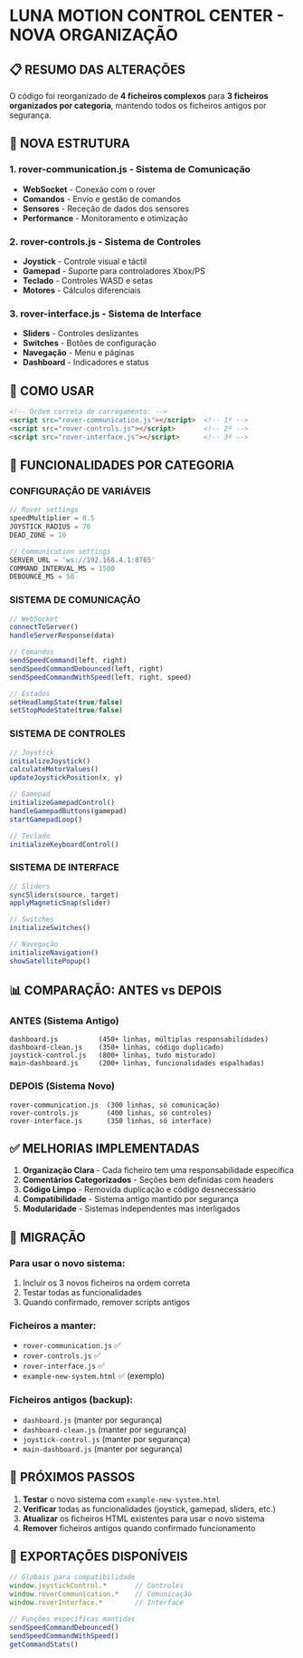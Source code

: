 # LUNA MOTION CONTROL CENTER - NOVA ORGANIZAÇÃO

## 📋 RESUMO DAS ALTERAÇÕES

O código foi reorganizado de **4 ficheiros complexos** para **3 ficheiros organizados por categoria**, mantendo todos os ficheiros antigos por segurança.

## 📁 NOVA ESTRUTURA

### **1. rover-communication.js** - Sistema de Comunicação
- **WebSocket** - Conexão com o rover
- **Comandos** - Envio e gestão de comandos
- **Sensores** - Receção de dados dos sensores
- **Performance** - Monitoramento e otimização

### **2. rover-controls.js** - Sistema de Controles  
- **Joystick** - Controle visual e táctil
- **Gamepad** - Suporte para controladores Xbox/PS
- **Teclado** - Controles WASD e setas
- **Motores** - Cálculos diferenciais

### **3. rover-interface.js** - Sistema de Interface
- **Sliders** - Controles deslizantes
- **Switches** - Botões de configuração
- **Navegação** - Menu e páginas
- **Dashboard** - Indicadores e status

## 🚀 COMO USAR

```html
<!-- Ordem correta de carregamento: -->
<script src="rover-communication.js"></script>  <!-- 1º -->
<script src="rover-controls.js"></script>       <!-- 2º -->
<script src="rover-interface.js"></script>      <!-- 3º -->
```

## 🔧 FUNCIONALIDADES POR CATEGORIA

### **CONFIGURAÇÃO DE VARIÁVEIS**
```javascript
// Rover settings
speedMultiplier = 0.5
JOYSTICK_RADIUS = 70
DEAD_ZONE = 10

// Communication settings  
SERVER_URL = 'ws://192.168.4.1:8765'
COMMAND_INTERVAL_MS = 1500
DEBOUNCE_MS = 50
```

### **SISTEMA DE COMUNICAÇÃO**
```javascript
// WebSocket
connectToServer()
handleServerResponse(data)

// Comandos
sendSpeedCommand(left, right)
sendSpeedCommandDebounced(left, right) 
sendSpeedCommandWithSpeed(left, right, speed)

// Estados
setHeadlampState(true/false)
setStopModeState(true/false)
```

### **SISTEMA DE CONTROLES**
```javascript
// Joystick
initializeJoystick()
calculateMotorValues()
updateJoystickPosition(x, y)

// Gamepad
initializeGamepadControl()
handleGamepadButtons(gamepad)
startGamepadLoop()

// Teclado
initializeKeyboardControl()
```

### **SISTEMA DE INTERFACE**
```javascript
// Sliders
syncSliders(source, target)
applyMagneticSnap(slider)

// Switches
initializeSwitches()

// Navegação
initializeNavigation()
showSatellitePopup()
```

## 📊 COMPARAÇÃO: ANTES vs DEPOIS

### **ANTES** (Sistema Antigo)
```
dashboard.js          (450+ linhas, múltiplas responsabilidades)
dashboard-clean.js    (350+ linhas, código duplicado) 
joystick-control.js   (800+ linhas, tudo misturado)
main-dashboard.js     (200+ linhas, funcionalidades espalhadas)
```

### **DEPOIS** (Sistema Novo)
```
rover-communication.js  (300 linhas, só comunicação)
rover-controls.js       (400 linhas, só controles)  
rover-interface.js      (350 linhas, só interface)
```

## ✅ MELHORIAS IMPLEMENTADAS

1. **Organização Clara** - Cada ficheiro tem uma responsabilidade específica
2. **Comentários Categorizados** - Seções bem definidas com headers
3. **Código Limpo** - Removida duplicação e código desnecessário
4. **Compatibilidade** - Sistema antigo mantido por segurança
5. **Modularidade** - Sistemas independentes mas interligados

## 🔄 MIGRAÇÃO

### **Para usar o novo sistema:**
1. Incluir os 3 novos ficheiros na ordem correta
2. Testar todas as funcionalidades
3. Quando confirmado, remover scripts antigos

### **Ficheiros a manter:**
- `rover-communication.js` ✅
- `rover-controls.js` ✅  
- `rover-interface.js` ✅
- `example-new-system.html` ✅ (exemplo)

### **Ficheiros antigos (backup):**
- `dashboard.js` (manter por segurança)
- `dashboard-clean.js` (manter por segurança)
- `joystick-control.js` (manter por segurança) 
- `main-dashboard.js` (manter por segurança)

## 🎯 PRÓXIMOS PASSOS

1. **Testar** o novo sistema com `example-new-system.html`
2. **Verificar** todas as funcionalidades (joystick, gamepad, sliders, etc.)
3. **Atualizar** os ficheiros HTML existentes para usar o novo sistema
4. **Remover** ficheiros antigos quando confirmado funcionamento

## 🔧 EXPORTAÇÕES DISPONÍVEIS

```javascript
// Globais para compatibilidade
window.joystickControl.*       // Controles
window.roverCommunication.*    // Comunicação  
window.roverInterface.*        // Interface

// Funções específicas mantidas
sendSpeedCommandDebounced()
sendSpeedCommandWithSpeed()
getCommandStats()
```
